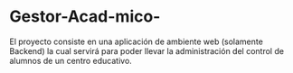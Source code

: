 # Gestor-Acad-mico-
El proyecto consiste en una aplicación de ambiente web (solamente Backend) la cual servirá para poder llevar la administración del control de alumnos de un centro educativo. 
